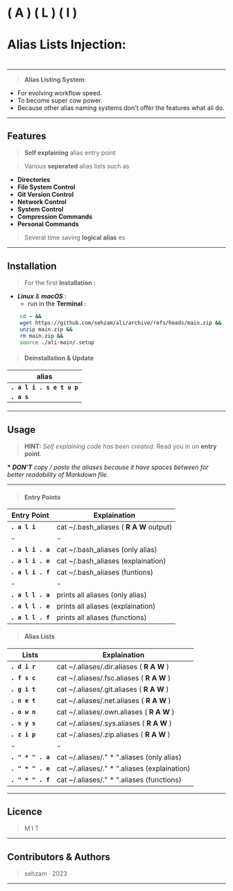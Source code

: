 #
#
# ( A ) ( L ) ( I ) 
# Alias Lists Injection: 
#
#

---
> __Alias Listing System__: 

  - For evolving workflow speed.
  - To become super cow power.
  - Because other alias naming systems don't offer the features what ali do.

  ---
## Features

> __Self explaining__ alias entry point

> Various __seperated__ alias lists such as 
  
  - __Directories__
  - __File System Control__
  - __Git Version Control__
  - __Network Control__
  - __System Control__
  - __Compression Commands__
  - __Personal Commands__ 
> Several time saving __logical alias__ es

---
##  Installation

> For the first __Installation :__ 
 
 - ___Linux__ & __macOS___ : 
   - run in the __Terminal__ :
  
```bash
    cd ~ && 
    wget https://github.com/sehzam/ali/archive/refs/heads/main.zip && 
    unzip main.zip && 
    rm main.zip && 
    source ./ali-main/.setup
```
> #### __Deinstallation__ __&__                     __Update__  

| alias                          |
|--------------------------------|
| __`. a l i . s e t u p`__  |     
 __`. a s`__  |                    

> #### 


---
## Usage

> __HINT:__ _Self explaining code has been created._ Read you in on __entry point__.

__*__ ____DON'T__ copy / paste the aliases because it have spaces between for better readability of Markdown file_._

---

> #### Entry Points
|        Entry Point         |         Explaination                   |
|----------------------------|----------------------------------------|
| __`. a l i`__              | cat ~/.bash_aliases ( __R A W__ output)|
|-|-|
| __`. a l i . a`__          | cat ~/.bash_aliases (only alias)       |
| __`. a l i . e`__          | cat ~/.bash_aliases (explaination)     |
| __`. a l i . f`__          | cat ~/.bash_aliases (funtions)         |
|-|-|
| __`. a l l . a`__          | prints all aliases (only alias)        |
| __`. a l l . e`__          | prints all aliases (explaination)      |
| __`. a l l . f`__          | prints all aliases (functions)         |
         
> #### Alias Lists
|        Lists               |            Explaination                  |
|----------------------------|------------------------------------------|
| __`. d i r`__              | cat ~/.aliases/.dir.aliases ( __R A W__ )| 
| __`. f s c`__              | cat ~/.aliases/.fsc.aliases ( __R A W__ )| 
| __`. g i t`__              | cat ~/.aliases/.git.aliases ( __R A W__ )| 
| __`. n e t`__              | cat ~/.aliases/.net.aliases ( __R A W__ )| 
| __`. o w n`__              | cat ~/.aliases/.own.aliases ( __R A W__ )| 
| __`. s y s`__              | cat ~/.aliases/.sys.aliases ( __R A W__ )| 
| __`. z i p`__              | cat ~/.aliases/.zip.aliases ( __R A W__ )| 
|-|-|
| __`. " * " . a`__          | cat ~/.aliases/." * ".aliases (only alias)  |
| __`. " * " . e`__          | cat ~/.aliases/." * ".aliases (explaination)|
| __`. " * " . f`__          | cat ~/.aliases/." * ".aliases (functions)   |

---
## Licence

> M  I  T
---
## Contributors & Authors

> sehzam · 2023
---